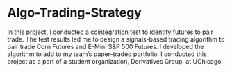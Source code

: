 # Algo-Trading-Strategy
In this project, I conducted a cointegration test to identify futures to pair trade. The test results led me to design a signals-based trading algorithm to pair trade Corn Futures and E-Mini S&P 500 Futures. I developed the algorithm to add to my team’s paper-traded portfolio. I conducted this project as a part of a student organization, Derivatives Group, at UChicago.

